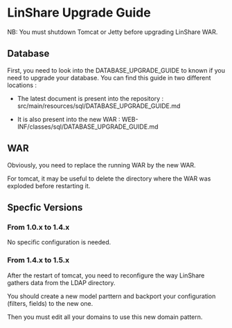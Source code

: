# LinShare Upgrade Guide

NB: You must shutdown Tomcat or Jetty before upgrading LinShare WAR.


## Database

First, you need to look into the DATABASE_UPGRADE_GUIDE to known if you need to upgrade your database. 
You can find this guide in two different locations :

* The latest document is present into the repository : src/main/resources/sql/DATABASE_UPGRADE_GUIDE.md

* It is also present into the new WAR : WEB-INF/classes/sql/DATABASE_UPGRADE_GUIDE.md


## WAR

Obviously, you need to replace the running WAR by the new WAR.

For tomcat, it may be useful to delete the directory where the WAR was exploded before restarting it.


## Specfic Versions

### From 1.0.x to 1.4.x

No specific configuration is needed.


### From 1.4.x to 1.5.x

After the restart of tomcat, you need to reconfigure the way LinShare gathers data from the LDAP directory.

You should create a new model parttern and backport your configuration (filters, fields) to the new one.

Then you must edit all your domains to use this new domain pattern.
